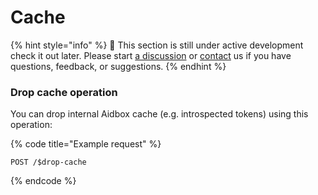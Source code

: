 # Cache

{% hint style="info" %}
🚧 This section is still under active development check it out later. Please start [a discussion](https://github.com/Aidbox/Issues/discussions) or [contact](../../overview/contact-us.md) us if you have questions, feedback, or suggestions.
{% endhint %}

### Drop cache operation

You can drop internal Aidbox cache (e.g. introspected tokens) using this operation:

{% code title="Example request" %}
```http
POST /$drop-cache
```
{% endcode %}



